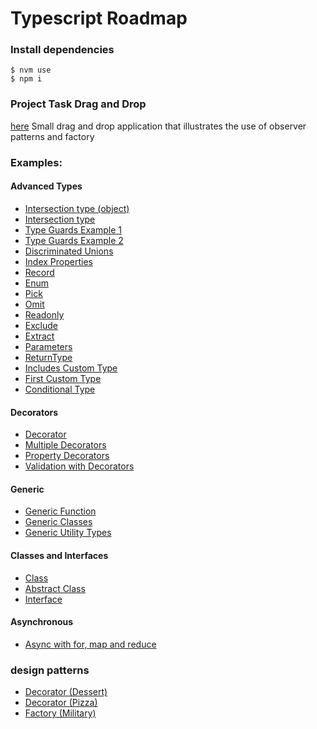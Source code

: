 # Typescript Roadmap

### Install dependencies
```
$ nvm use
$ npm i
```

### Project Task Drag and Drop
[here](./project-task-drag-drop) Small drag and drop application that illustrates the use of observer patterns and factory
### Examples:

#### Advanced Types
* [Intersection type (object)](./advanced-types/src/example-1)
* [Intersection type](./advanced-types/src/example-2)
* [Type Guards Example 1](./advanced-types/src/example-3)
* [Type Guards Example 2](./advanced-types/src/example-4)
* [Discriminated Unions](./advanced-types/src/example-5)
* [Index Properties](./advanced-types/src/example-6)
* [Record](./advanced-types/src/example-14)
* [Enum](./advanced-types/src/example-7)
* [Pick](./advanced-types/src/example-8)
* [Omit](./advanced-types/src/example-9)
* [Readonly](./advanced-types/src/example-10)
* [Exclude](./advanced-types/src/example-11)
* [Extract](./advanced-types/src/example-15)
* [Parameters](./advanced-types/src/example-16)
* [ReturnType](./advanced-types/src/example-17)
* [Includes Custom Type](./advanced-types/src/example-12)
* [First Custom Type](./advanced-types/src/example-13)
* [Conditional Type](./advanced-types/src/example-18)

#### Decorators
* [Decorator](./decorators/src/example-1)
* [Multiple Decorators](./decorators/src/example-2)
* [Property Decorators](./decorators/src/example-3)
* [Validation with Decorators](./decorators/src/example-4)

#### Generic
* [Generic Function](./generics/src/example-1)
* [Generic Classes](./generics/src/example-2)
* [Generic Utility Types](./generics/src/example-3)

#### Classes and Interfaces
* [Class](./classes-interfaces/src/example-1)
* [Abstract Class](./classes-interfaces/src/example-2)
* [Interface](./classes-interfaces/src/example-3)

#### Asynchronous
* [Async with for, map and reduce](./asynchronous/src/example-1)

### design patterns
* [Decorator (Dessert)](./design-pattern/decorator-dessert)
* [Decorator (Pizza)](./design-pattern/decorator-pizza)
* [Factory (Military)](./design-pattern/factory-military)


